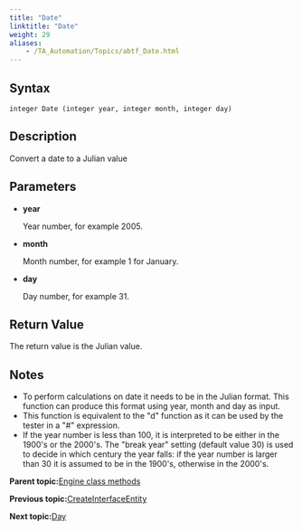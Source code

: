 ```yaml
--- 
title: "Date"
linktitle: "Date"
weight: 29
aliases: 
    - /TA_Automation/Topics/abtf_Date.html
---
```


## Syntax

`integer Date (integer year, integer month, integer day)`

## Description

Convert a date to a Julian value

## Parameters

-   **year**

    Year number, for example 2005.

-   **month**

    Month number, for example 1 for January.

-   **day**

    Day number, for example 31.


## Return Value

The return value is the Julian value.

## Notes

-   To perform calculations on date it needs to be in the Julian format. This function can produce this format using year, month and day as input.
-   This function is equivalent to the "d" function as it can be used by the tester in a "\#" expression.
-   If the year number is less than 100, it is interpreted to be either in the 1900's or the 2000's. The "break year" setting \(default value 30\) is used to decide in which century the year falls: if the year number is larger than 30 it is assumed to be in the 1900's, otherwise in the 2000's.

**Parent topic:**[Engine class methods](/TA_Automation/Topics/abtf_Engine_classes.html)

**Previous topic:**[CreateInterfaceEntity](/TA_Automation/Topics/abtf_CreateInterfaceEntity.html)

**Next topic:**[Day](/TA_Automation/Topics/abtf_Day.html)

